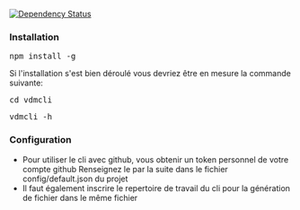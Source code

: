 [![Dependency Status](https://gemnasium.com/badges/github.com/fprieur/vdmcli.svg)](https://gemnasium.com/github.com/fprieur/vdmcli)

### Installation
<pre>npm install -g</pre>

Si l'installation s'est bien déroulé vous devriez être en mesure la commande suivante:
<pre>cd vdmcli</pre>
<pre>vdmcli -h</pre>

### Configuration
* Pour utiliser le cli avec github, vous obtenir un token personnel de votre compte github
  Renseignez le par la suite dans le fichier config/default.json du projet
* Il faut également inscrire le repertoire de travail du cli pour la génération de fichier dans le même fichier
